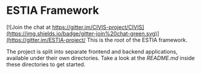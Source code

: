 ESTIA Framework
============

[![Join the chat at https://gitter.im/CIVIS-project/CIVIS](https://img.shields.io/badge/gitter-join%20chat-green.svg)](https://gitter.im/ESTIA-project/
This is the root of the ESTIA framework.

The project is split into separate frontend and backend applications,
available under their own directories. Take a look at the *README.md*
inside these directories to get started.
